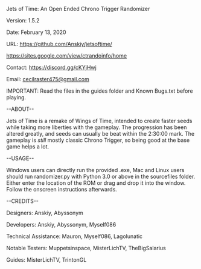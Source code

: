 Jets of Time: An Open Ended Chrono Trigger Randomizer

Version: 1.5.2

Date: February 13, 2020

URL: https://github.com/Anskiy/jetsoftime/

https://sites.google.com/view/ctrandoinfo/home

Contact: https://discord.gg/cKYjHwj
         
Email:   cecilraster475@gmail.com

IMPORTANT: Read the files in the guides folder and Known Bugs.txt before playing.

--ABOUT--

Jets of Time is a remake of Wings of Time, intended to create faster seeds while taking more liberties with the gameplay. The progression has been altered greatly, and seeds can usually be beat within the 2:30:00 mark. The gameplay is *still* mostly classic Chrono Trigger, so being good at the base game helps a lot.

--USAGE--

Windows users can directly run the provided .exe, Mac and Linux users should run randomizer.py with Python 3.0 or above in the sourcefiles folder. Either enter the location of the ROM or drag and drop it into the window. Follow the onscreen instructions afterwards.

--CREDITS--

Designers: Anskiy, Abyssonym

Developers: Anskiy, Abyssonym, Myself086

Technical Assistance: Mauron, Myself086, Lagolunatic

Notable Testers: Muppetsinspace, MisterLichTV, TheBigSalarius

Guides: MisterLichTV, TrintonGL

